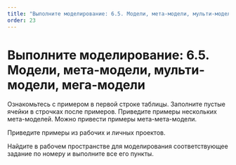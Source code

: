 ```yaml
---
title: "Выполните моделирование: 6.5. Модели, мета-модели, мульти-модели, мега-модели"
order: 23
---
```


# Выполните моделирование: 6.5. Модели, мета-модели, мульти-модели, мега-модели

Ознакомьтесь с примером в первой строке таблицы. Заполните пустые ячейки в строчках после примеров. Приведите примеры нескольких мета-моделей. Можно привести примеры мета-мета-модели.

Приведите примеры из рабочих и личных проектов.

Найдите в рабочем пространстве для моделирования соответствующее задание по номеру и выполните все его пункты.

